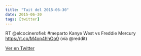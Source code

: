 ```yaml
---
title: "Tuit del 2015-06-30"
date: 2015-06-30
tags: [twitter]
---
```


RT @elcocinerofiel: #meparto Kanye West vs Freddie Mercury https://t.co/M4xp4hhOo0 (vía @reddit)



[Ver en Twitter](https://twitter.com/i/web/status/615954537300537344)
